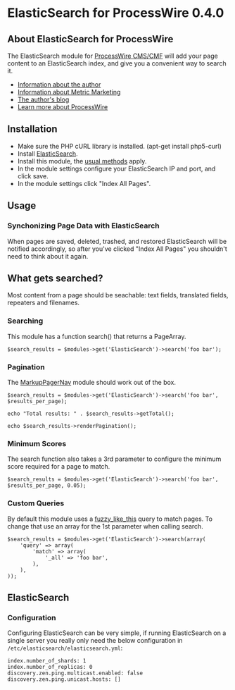 # ElasticSearch for ProcessWire 0.4.0

## About ElasticSearch for ProcessWire

The ElasticSearch module for [ProcessWire CMS/CMF](http://processwire.com/) will add your page content to an ElasticSearch index, and give you a convenient way to search it.

* [Information about the author](http://metricmarketing.ca/jonathan-dart)
* [Information about Metric Marketing](http://metricmarketing.ca)
* [The author's blog](http://metricmarketing.ca/blog/author/jonathan-dart)
* [Learn more about ProcessWire](http://processwire.com)

## Installation

* Make sure the PHP cURL library is installed. (apt-get install php5-curl)
* Install [ElasticSearch](http://www.elasticsearch.org/overview/elkdownloads/).
* Install this module, the [usual methods](http://modules.processwire.com/install-uninstall/) apply.
* In the module settings configure your ElasticSearch IP and port, and click save.
* In the module settings click "Index All Pages".

## Usage

### Synchonizing Page Data with ElasticSearch

When pages are saved, deleted, trashed, and restored ElasticSearch will be notified accordingly, so after you've clicked "Index All Pages" you shouldn't need to think about it again.

## What gets searched?

Most content from a page should be seachable: text fields, translated fields, repeaters and filenames.

### Searching

This module has a function search() that returns a PageArray.

    $search_results = $modules->get('ElasticSearch')->search('foo bar'); 

### Pagination

The [MarkupPagerNav](http://processwire.com/api/modules/markup-pager-nav/) module should work out of the box.

    $search_results = $modules->get('ElasticSearch')->search('foo bar', $results_per_page); 

    echo "Total results: " . $search_results->getTotal();

	echo $search_results->renderPagination();

### Minimum Scores

The search function also takes a 3rd parameter to configure the minimum score required for a page to match. 

	$search_results = $modules->get('ElasticSearch')->search('foo bar', $results_per_page, 0.05);

### Custom Queries

By default this module uses a [fuzzy_like_this](http://www.elasticsearch.org/guide/en/elasticsearch/reference/current/query-dsl-flt-query.html#_how_it_works) query to match pages. To change that use an array for the 1st parameter when calling search.

    $search_results = $modules->get('ElasticSearch')->search(array(
        'query' => array(
            'match' => array(
                '_all' => 'foo bar',
            ),
        ),
    ));

## ElasticSearch 

### Configuration

Configuring ElasticSearch can be very simple, if running ElasticSearch on a single server you really only need the below configuration in `/etc/elasticsearch/elasticsearch.yml`:

    index.number_of_shards: 1
    index.number_of_replicas: 0
    discovery.zen.ping.multicast.enabled: false
    discovery.zen.ping.unicast.hosts: []
